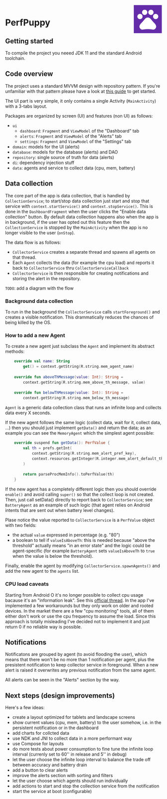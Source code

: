 <img src="app/src/main/ic_launcher-playstore.png" align="right" width="90" />

# PerfPuppy

## Getting started

To compile the project you neeed JDK 11 and the standard Android toolchain.

## Code overview

The project uses a standard MVVM design with repository pattern. If you're unfamiliar with that pattern please have a look at [this guide](https://developer.android.com/jetpack/guide) to get started.

The UI part is very simple, it only contains a single Activity (`MainActivity`) with a 3-tabs layout.

Packages are organized by screen (UI) and features (non UI) as follows:

* `ui`
    - `dashboard`: `Fragment` and `ViewModel` of the "Dashboard" tab
    - `alerts`: `Fragment` and `ViewModel` of the "Alerts" tab
    - `settings`: `Fragment` and `ViewModel` of the "Settings" tab
* `domain`: models for the UI (alerts)
* `database`: models for the database (alerts) and DAO
* `repository`: single source of truth for data (alerts)
* `di`: dependency injection stuff
* `data`: agents and service to collect data (cpu, mem, battery)

## Data collection

The core part of the app is data collection, that is handled by `CollectionService`; to start/stop data collection just start and stop that service with `context.startService()` and `context.stopService()`. This is done in the `DashboardFragment` when the user clicks the "Enable data collection" button. By default data collection happens also when the app is in background, if the user has opted out this feature then the `CollectionService` is stopped by the `MainActivity` when the app is no longer visible to the user (`onStop`).

The data flow is as follows:

* `CollectorService` creates a separate thread and spawns all agents on that thread.
* Each `Agent` collects the data (for example the cpu load) and reports it back to `CollectorService` thru `CollectorServiceCallback`
* `CollectorService` is then responsible for creating notifications and storing the alert in the repository.

`TODO`: add a diagram with the flow

### Background data collection

To run in the background the `CollectorService` calls `startForeground()` and creates a visible notification. This drammatically reduces the chances of being killed by the OS.

### How to add a new Agent

To create a new agent just subclass the `Agent` and implement its abstract methods:

```kotlin
    override val name: String
        get() = context.getString(R.string.mem_agent_name)

    override fun aboveThMessage(value: Int): String =
        context.getString(R.string.mem_above_th_message, value)

    override fun belowThMessage(value: Int): String =
        context.getString(R.string.mem_below_th_message)
```

`Agent` is a generic data collection class that runs an infinite loop and collects data every X seconds. 

If the new agent follows the same logic (collect data, wait for it, collect data, ...) then you should just implement `getData()` and return the data; as an example you can see the `MemoryAgent` which the simplest agent possible:

```kotlin
    override suspend fun getData(): PerfValue {
        val th = prefs.getInt(
            context.getString(R.string.mem_alert_pref_key),
            context.resources.getInteger(R.integer.mem_alert_default_th)
        )

        return parseProcMemInfo().toPerfValue(th)
    }
```

If the new agent has a completely different logic then you should override `enable()` and avoid calling `super()` so that the collect loop is not created. Then, just call setData() directly to report back to `CollectorService`; see `BatteryAgent` as an example of such logic (that agent relies on Android intents that are sent out when battery level changes).

Plase notice the value reported to `CollectorService` is a `PerfValue` object with two fields:

* the actual `value` expressed in percentage (e.g. "80")
* a boolean to tell if `valueIsAboveTh`: this is needed because "above the threshold" actually means "in an error state" and the logic could be agent-specific (for example `BatteryAgent` sets `valueIsAboveTh` to `true` when the value is below the threshold).

Finally, enable the agent by modifying `CollectorService.spawnAgents()` and add the new agent to the `agents` list.

### CPU load caveats

Starting from Android O it's no longer possible to collect cpu usage bacause it's an "information leak". See this [official thread](https://issuetracker.google.com/issues/37140047?pli=1). In the app I've implemented a few workarounds but they only work on older and rooted devices. In the market there are a few "cpu monitoring" tools, all of them either don't work or use the cpu frequency to assume the load. Since this approach is totally misleading I've decided not to implement it and just return 0 if no reliable way is possible.

## Notifications

Notificatons are grouped by agent (to avoid flooding the user), which means that there won't be no more than 1 notification per agent, plus the presistent notification to keep collector service in foreground. When a new alert is raised it overwrites any previous notification from the same agent.

All alerts can be seen in the "Alerts" section by the way.

## Next steps (design improvements)

Here's a few ideas:

* create a layout optimized for tablets and landscape screens
* show current values (cpu, mem, battery) to the user somehow, i.e. in the persistent notification or in the dashboard
* add charts for collcted data
* use NDK and JNI to collect data in a more performant way
* use Compose for layouts
* do more tests about power consumption to fine tune the infinite loop interval (currenly set to 60'' in release and 5'' in debug)
* let the user choose the infinite loop interval to balance the trade off between accuracy and battery drain
* add a button to clear alerts
* improve the alerts section with sorting and filters
* let the user choose which agents should run individually
* add actions to start and stop the collection service from the notification
* start the service at boot (configurable)



